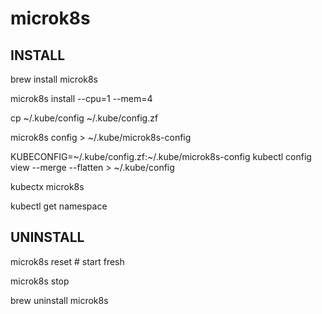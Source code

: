 # microk8s

## INSTALL

brew install microk8s

microk8s install --cpu=1 --mem=4

cp ~/.kube/config ~/.kube/config.zf

microk8s config > ~/.kube/microk8s-config

KUBECONFIG=~/.kube/config.zf:~/.kube/microk8s-config kubectl config view --merge --flatten > ~/.kube/config

kubectx microk8s

kubectl get namespace

## UNINSTALL

microk8s reset # start fresh

microk8s stop

brew uninstall microk8s

